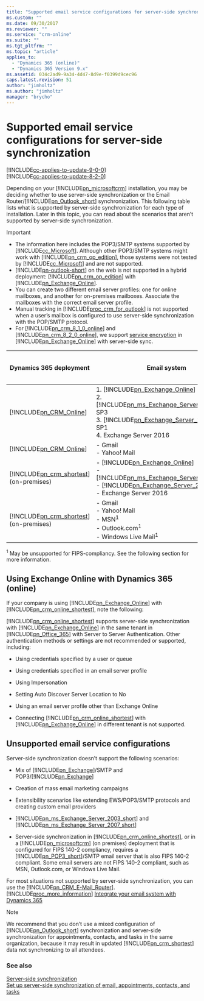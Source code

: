 ```yaml
---
title: "Supported email service configurations for server-side synchronization for Dynamics 365 Customer Engagement | MicrosoftDocs"
ms.custom: ""
ms.date: 09/30/2017
ms.reviewer: ""
ms.service: "crm-online"
ms.suite: ""
ms.tgt_pltfrm: ""
ms.topic: "article"
applies_to: 
  - "Dynamics 365 (online)"
  - "Dynamics 365 Version 9.x"
ms.assetid: 034c2ad9-9a34-4d47-8d9e-f0399d9cec96
caps.latest.revision: 51
author: "jimholtz"
ms.author: "jimholtz"
manager: "brycho"
---
```

# Supported email service configurations for server-side synchronization

[!INCLUDE[cc-applies-to-update-9-0-0](../includes/cc_applies_to_update_9_0_0.md)]<br/>[!INCLUDE[cc-applies-to-update-8-2-0](../includes/cc_applies_to_update_8_2_0.md)]

Depending on your [!INCLUDE[pn_microsoftcrm](../includes/pn-microsoftcrm.md)] installation, you may be deciding whether to use server-side synchronization or the Email Router/[!INCLUDE[pn_Outlook_short](../includes/pn-outlook-short.md)] synchronization. This following table lists what is supported by server-side synchronization for each type of installation. Later in this topic, you can read about the scenarios that aren’t supported by server-side synchronization.  
  
> [!IMPORTANT]
> - The information here includes the POP3/SMTP systems supported by [!INCLUDE[cc_Microsoft](../includes/cc-microsoft.md)]. Although other POP3/SMTP systems might work with [!INCLUDE[pn_crm_op_edition](../includes/pn-crm-onprem.md)], those systems were not tested by [!INCLUDE[cc_Microsoft](../includes/cc-microsoft.md)] and are not supported.  
> - [!INCLUDE[pn-outlook-short](../includes/pn-outlook-short.md)] on the web is not supported in a hybrid deployment: [!INCLUDE[pn_crm_op_edition](../includes/pn-crm-onprem.md)] with [!INCLUDE[pn_Exchange_Online](../includes/pn-exchange-online.md)].  
> - You can create two different email server profiles: one for online mailboxes, and another for on-premises mailboxes. Associate the mailboxes with the correct email server profile.  
> - Manual tracking in [!INCLUDE[proc_crm_for_outlook](../includes/proc-crm-for-outlook.md)] is not supported when a user’s mailbox is configured to use server-side synchronization with the POP/SMTP protocol.  
> - For [!INCLUDE[pn_crm_8_1_0_online](../includes/pn-crm-8-1-0-online.md)] and [!INCLUDE[pn_crm_8_2_0_online](../includes/pn-crm-8-2-0-online.md)], we support [service encryption](https://technet.microsoft.com/library/dn569286.aspx) in [!INCLUDE[pn_Exchange_Online](../includes/pn-exchange-online.md)] with server-side sync.  
  
|                          Dynamics 365 deployment                          |                                                                                                                                                   Email system                                                                                                                                                   | Email synchronization | Appointments, contacts, and tasks synchronization |                                   Protocol                                    |
|---------------------------------------------------------------------------|------------------------------------------------------------------------------------------------------------------------------------------------------------------------------------------------------------------------------------------------------------------------------------------------------------------|-----------------------|---------------------------------------------------|-------------------------------------------------------------------------------|
|          [!INCLUDE[pn_CRM_Online](../includes/pn-crm-online.md)]          | 1. [!INCLUDE[pn_Exchange_Online](../includes/pn-exchange-online.md)]<br />2. [!INCLUDE[pn_ms_Exchange_Server_2010_short](../includes/pn-ms-exchange-server-2010-short.md)] SP3<br />3. [!INCLUDE[pn_Exchange_Server_2013_short](../includes/pn-exchange-server-2013-short.md)] SP1<br />4.  Exchange Server 2016 |          Yes          |                        Yes                        | [!INCLUDE[pn_Exchange_Web_Services](../includes/pn-exchange-web-services.md)] |
|          [!INCLUDE[pn_CRM_Online](../includes/pn-crm-online.md)]          |                                                                                                                                          -   Gmail<br />-   Yahoo! Mail                                                                                                                                          |          Yes          |                        No                         |         [!INCLUDE[pn_POP3_short](../includes/pn-pop3-short.md)]/SMTP          |
| [!INCLUDE[pn_crm_shortest](../includes/pn-crm-shortest.md)] (on-premises) |      - [!INCLUDE[pn_Exchange_Online](../includes/pn-exchange-online.md)]<br />- [!INCLUDE[pn_ms_Exchange_Server_2010_short](../includes/pn-ms-exchange-server-2010-short.md)]<br />- [!INCLUDE[pn_Exchange_Server_2013_short](../includes/pn-exchange-server-2013-short.md)]<br />-   Exchange Server 2016       |          Yes          |                        Yes                        | [!INCLUDE[pn_Exchange_Web_Services](../includes/pn-exchange-web-services.md)] |
| [!INCLUDE[pn_crm_shortest](../includes/pn-crm-shortest.md)] (on-premises) |                                                                                         -   Gmail<br />-   Yahoo! Mail<br />-   MSN<sup>1</sup><br />-   Outlook.com<sup>1</sup><br />-   Windows Live Mail<sup>1</sup>                                                                                          |          Yes          |                        No                         |                                   POP3/SMTP                                   |
  
 <sup>1</sup> May be unsupported for FIPS-compliancy. See the following section for more information.  
  
## Using Exchange Online with Dynamics 365 (online)  
 If your company is using [!INCLUDE[pn_Exchange_Online](../includes/pn-exchange-online.md)] with [!INCLUDE[pn_crm_online_shortest](../includes/pn-crm-online-shortest.md)], note the following:  
  
 [!INCLUDE[pn_crm_online_shortest](../includes/pn-crm-online-shortest.md)] supports server-side synchronization with [!INCLUDE[pn_Exchange_Online](../includes/pn-exchange-online.md)] in the same tenant in [!INCLUDE[pn_Office_365](../includes/pn-office-365.md)] with Server to Server Authentication. Other authentication methods or settings are not recommended or supported, including:  
  
-   Using credentials specified by a user or queue  
  
-   Using credentials specified in an email server profile  
  
-   Using Impersonation  
  
-   Setting Auto Discover Server Location to No  
  
-   Using an email server profile other than Exchange Online  

<!--  
-   Using non-default [network ports](https://technet.microsoft.com/library/hh699823.aspx)  
-->

- Connecting [!INCLUDE[pn_crm_online_shortest](../includes/pn-crm-online-shortest.md)] with [!INCLUDE[pn_Exchange_Online](../includes/pn-exchange-online.md)] in different tenant is not supported.  
  
## Unsupported email service configurations  
 Server-side synchronization doesn’t support the following scenarios:  
  
- Mix of [!INCLUDE[pn_Exchange](../includes/pn-exchange.md)]/SMTP and POP3/[!INCLUDE[pn_Exchange](../includes/pn-exchange.md)]  
  
- Creation of mass email marketing campaigns  
  
- Extensibility scenarios like extending EWS/POP3/SMTP protocols and creating custom email providers  
  
- [!INCLUDE[pn_ms_Exchange_Server_2003_short](../includes/pn-ms-exchange-server-2003-short.md)] and [!INCLUDE[pn_ms_Exchange_Server_2007_short](../includes/pn-ms-exchange-server-2007-short.md)]  
  
- Server-side synchronization in [!INCLUDE[pn_crm_online_shortest](../includes/pn-crm-online-shortest.md)], or in a [!INCLUDE[pn_microsoftcrm](../includes/pn-microsoftcrm.md)] (on premises) deployment that is configured for FIPS 140-2 compliancy, requires a [!INCLUDE[pn_POP3_short](../includes/pn-pop3-short.md)]/SMTP email server that is also FIPS 140-2 compliant. Some email servers are not FIPS 140-2 compliant, such as MSN, Outlook.com, or Windows Live Mail.  
  
For most situations not supported by server-side synchronization, you can use the [!INCLUDE[pn_CRM_E-Mail_Router](../includes/pn-crm-e-mail-router.md)]. [!INCLUDE[proc_more_information](../includes/proc-more-information.md)] [Integrate your email system with Dynamics 365](../admin/integrate-synchronize-your-email-system.md)  
  
> [!NOTE]
>  We recommend that you don’t use a mixed configuration of [!INCLUDE[pn_Outlook_short](../includes/pn-outlook-short.md)] synchronization and server-side synchronization for appointments, contacts, and tasks in the same organization, because it may result in updated [!INCLUDE[pn_crm_shortest](../includes/pn-crm-shortest.md)] data not synchronizing to all attendees.  
  
### See also  
 [Server-side synchronization](../admin/server-side-synchronization.md)   
 [Set up server-side synchronization of email, appointments, contacts, and tasks](../admin/set-up-server-side-synchronization-of-email-appointments-contacts-and-tasks.md)
